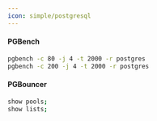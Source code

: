 ```yaml
---
icon: simple/postgresql
---
```


#### PGBench

```bash
pgbench -c 80 -j 4 -t 2000 -r postgres
pgbench -c 200 -j 4 -t 2000 -r postgres
```

#### PGBouncer

```bash
show pools;
show lists;
```